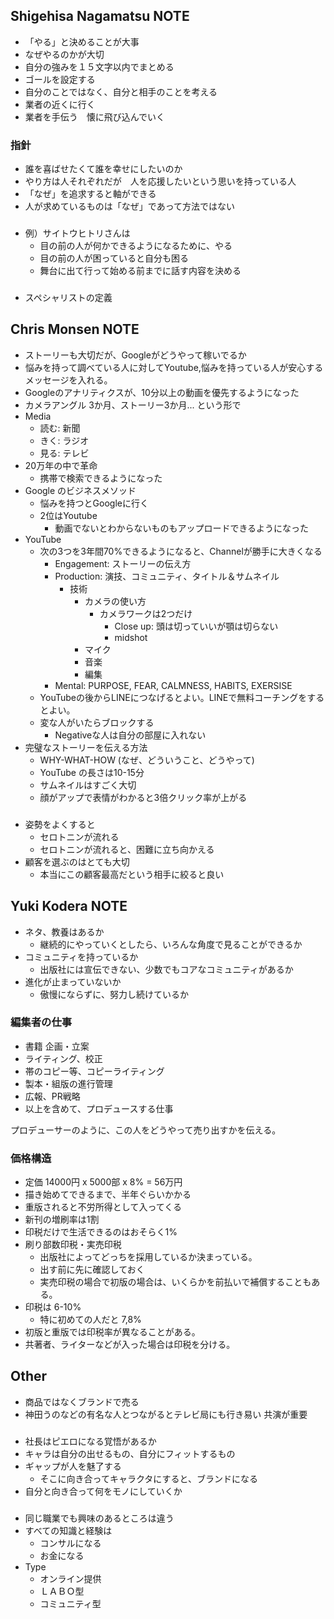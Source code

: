 
## Shigehisa Nagamatsu NOTE

* 「やる」と決めることが大事
* なぜやるのかが大切
* 自分の強みを１５文字以内でまとめる
* ゴールを設定する
* 自分のことではなく、自分と相手のことを考える
* 業者の近くに行く
* 業者を手伝う　懐に飛び込んでいく

### 指針

* 誰を喜ばせたくて誰を幸せにしたいのか
* やり方は人それぞれだが　人を応援したいという思いを持っている人
* 「なぜ」を追求すると軸ができる
* 人が求めているものは「なぜ」であって方法ではない

###

* 例）サイトウヒトリさんは
    * 目の前の人が何かできるようになるために、やる
    * 目の前の人が困っていると自分も困る
    * 舞台に出て行って始める前までに話す内容を決める

###

* スペシャリストの定義

## Chris Monsen NOTE

* ストーリーも大切だが、Googleがどうやって稼いでるか
* 悩みを持って調べている人に対してYoutube,悩みを持っている人が安心するメッセージを入れる。
* Googleのアナリティクスが、10分以上の動画を優先するようになった
* カメラアングル 3か月、ストーリー3か月... という形で
* Media 
    * 読む: 新聞
    * きく: ラジオ
    * 見る: テレビ
* 20万年の中で革命
    * 携帯で検索できるようになった
* Google のビジネスメソッド
    * 悩みを持つとGoogleに行く
    * 2位はYoutube
        * 動画でないとわからないものもアップロードできるようになった
* YouTube
    * 次の3つを3年間70%できるようになると、Channelが勝手に大きくなる
        * Engagement: ストーリーの伝え方
        * Production: 演技、コミュニティ、タイトル＆サムネイル
            * 技術
                * カメラの使い方
                    * カメラワークは2つだけ
                        * Close up: 頭は切っていいが顎は切らない
                        * midshot
                * マイク
                * 音楽
                * 編集
        * Mental: PURPOSE, FEAR, CALMNESS, HABITS, EXERSISE
    * YouTubeの後からLINEにつなげるとよい。LINEで無料コーチングをするとよい。
    * 変な人がいたらブロックする
        * Negativeな人は自分の部屋に入れない
* 完璧なストーリーを伝える方法
    * WHY-WHAT-HOW (なぜ、どういうこと、どうやって)
    * YouTube の長さは10-15分
    * サムネイルはすごく大切
    * 顔がアップで表情がわかると3倍クリック率が上がる

###

* 姿勢をよくすると
    * セロトニンが流れる
    * セロトニンが流れると、困難に立ち向かえる
* 顧客を選ぶのはとても大切
    * 本当にこの顧客最高だという相手に絞ると良い

## Yuki Kodera NOTE

* ネタ、教養はあるか
    * 継続的にやっていくとしたら、いろんな角度で見ることができるか
* コミュニティを持っているか
    * 出版社には宣伝できない、少数でもコアなコミュニティがあるか
* 進化が止まっていないか
    * 傲慢にならずに、努力し続けているか

### 編集者の仕事

* 書籍 企画・立案
* ライティング、校正
* 帯のコピー等、コピーライティング
* 製本・組版の進行管理
* 広報、PR戦略
* 以上を含めて、プロデュースする仕事

プロデューサーのように、この人をどうやって売り出すかを伝える。

### 価格構造

* 定価 14000円 x 5000部 x 8% = 56万円
* 描き始めてできるまで、半年ぐらいかかる
* 重版されると不労所得として入ってくる
* 新刊の増刷率は1割
* 印税だけで生活できるのはおそらく1%
* 刷り部数印税・実売印税
    * 出版社によってどっちを採用しているか決まっている。
    * 出す前に先に確認しておく
    * 実売印税の場合で初版の場合は、いくらかを前払いで補償することもある。
* 印税は 6-10%
    * 特に初めての人だと 7,8%
* 初版と重版では印税率が異なることがある。
* 共著者、ライターなどが入った場合は印税を分ける。


## Other

* 商品ではなくブランドで売る
* 神田うのなどの有名な人とつながるとテレビ局にも行き易い 共演が重要

###

* 社長はピエロになる覚悟があるか
* キャラは自分の出せるもの、自分にフィットするもの
* ギャップが人を魅了する
    * そこに向き合ってキャラクタにすると、ブランドになる
* 自分と向き合って何をモノにしていくか

###

* 同じ職業でも興味のあるところは違う
* すべての知識と経験は
    * コンサルになる
    * お金になる
* Type
    * オンライン提供
    * ＬＡＢＯ型
    * コミュニティ型
